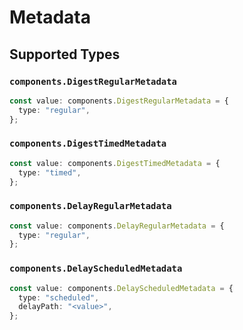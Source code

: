 # Metadata


## Supported Types

### `components.DigestRegularMetadata`

```typescript
const value: components.DigestRegularMetadata = {
  type: "regular",
};
```

### `components.DigestTimedMetadata`

```typescript
const value: components.DigestTimedMetadata = {
  type: "timed",
};
```

### `components.DelayRegularMetadata`

```typescript
const value: components.DelayRegularMetadata = {
  type: "regular",
};
```

### `components.DelayScheduledMetadata`

```typescript
const value: components.DelayScheduledMetadata = {
  type: "scheduled",
  delayPath: "<value>",
};
```

